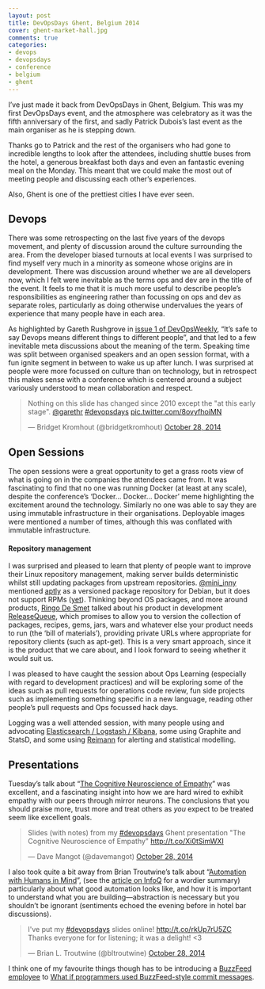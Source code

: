 ```yaml
---
layout: post
title: DevOpsDays Ghent, Belgium 2014
cover: ghent-market-hall.jpg
comments: true
categories:
- devops
- devopsdays
- conference
- belgium
- ghent
---
```

I’ve just made it back from DevOpsDays in Ghent, Belgium. This was my first DevOpsDays event, and the atmosphere was celebratory as it was the fifth anniversary of the first, and sadly Patrick Dubois’s last event as the main organiser as he is stepping down.

Thanks go to Patrick and the rest of the organisers who had gone to incredible lengths to look after the attendees, including shuttle buses from the hotel, a generous breakfast both days and even an fantastic evening meal on the Monday. This meant that we could make the most out of meeting people and discussing each other’s experiences.

Also, Ghent is one of the prettiest cities I have ever seen.

## Devops

There was some retrospecting on the last five years of the devops movement, and plenty of discussion around the culture surrounding the area. From the developer biased turnouts at local events I was surprised to find myself very much in a minority as someone whose origins are in development. There was discussion around whether we are all developers now, which I felt were inevitable as the terms ops and dev are in the title of the event. It feels to me that it is much more useful to describe people’s responsibilities as engineering rather than focussing on ops and dev as separate roles, particularly as doing otherwise undervalues the years of experience that many people have in each area.

As highlighted by Gareth Rushgrove in [issue 1 of DevOpsWeekly](https://github.com/garethr/devopsweekly/blob/master/_posts/2010-11-30-issue-1.textile), “It’s safe to say Devops means different things to different people”, and that led to a few inevitable meta discussions about the meaning of the term. Speaking time was split between organised speakers and an open session format, with a fun ignite segment in between to wake us up after lunch. I was surprised at people were more focussed on culture than on technology, but in retrospect this makes sense with a conference which is centered around a subject variously understood to mean collaboration and respect.

<blockquote class="twitter-tweet" lang="en"><p>Nothing on this slide has changed since 2010 except the &quot;at this early stage&quot;. <a href="https://twitter.com/garethr">@garethr</a> <a href="https://twitter.com/hashtag/devopsdays?src=hash">#devopsdays</a> <a href="http://t.co/8ovyfhoiMN">pic.twitter.com/8ovyfhoiMN</a></p>&mdash; Bridget Kromhout (@bridgetkromhout) <a href="https://twitter.com/bridgetkromhout/status/527097774433902592">October 28, 2014</a></blockquote>
<script async src="//platform.twitter.com/widgets.js" charset="utf-8"></script>

## Open Sessions

The open sessions were a great opportunity to get a grass roots view of what is going on in the companies the attendees came from. It was fascinating to find that no one was running Docker (at least at any scale), despite the conference’s ‘Docker… Docker… Docker’ meme highlighting the excitement around the technology. Similarly no one was able to say they are using immutable infrastructure in their organisations. Deployable images were mentioned a number of times, although this was conflated with immutable infrastructure.

#### Repository management

I was surprised and pleased to learn that plenty of people want to improve their Linux repository management, making server builds deterministic whilst still updating packages from upstream repositories. [@mini_inny](https://twitter.com/mini_inny/with_replies) mentioned [aptly](http://www.aptly.info/) as a versioned package repository for Debian, but it does not support RPMs ([yet](https://github.com/smira/aptly/issues/39)). Thinking beyond OS packages, and more around products, [Ringo De Smet](https://twitter.com/ringods) talked about his product in development [ReleaseQueue](http://www.releasequeue.com/), which promises to allow you to version the collection of packages, recipes, gems, jars, wars and whatever else your product needs to run (the ‘bill of materials’), providing private URLs where appropriate for repository clients (such as apt-get). This is a very smart approach, since it is the product that we care about, and I look forward to seeing whether it would suit us.

I was pleased to have caught the session about Ops Learning (especially with regard to development practices) and will be exploring some of the ideas such as pull requests for operations code review, fun side projects such as implementing something specific in a new language, reading other people’s pull requests and Ops focussed hack days.

Logging was a well attended session, with many people using and advocating [Elasticsearch / Logstash / Kibana](http://www.elasticsearch.org/overview/), some using Graphite and StatsD, and some using [Reimann](http://aphyr.github.io/riemann/) for alerting and statistical modelling.

## Presentations

Tuesday’s talk about “[The Cognitive Neuroscience of Empathy](http://www.slideshare.net/dmangot/the-cognitve-neuroscience-of-empathy-youre-a-devops-natural)” was excellent, and a fascinating insight into how we are hard wired to exhibit empathy with our peers through mirror neurons. The conclusions that you should praise more, trust more and treat others as *you* expect to be treated seem like excellent goals.

<blockquote class="twitter-tweet" lang="en"><p>Slides (with notes) from my <a href="https://twitter.com/hashtag/devopsdays?src=hash">#devopsdays</a> Ghent presentation &quot;The Cognitive Neuroscience of Empathy&quot; <a href="http://t.co/Xi0tSimWXI">http://t.co/Xi0tSimWXI</a></p>&mdash; Dave Mangot (@davemangot) <a href="https://twitter.com/davemangot/status/527120569498882048">October 28, 2014</a></blockquote>
<script async src="//platform.twitter.com/widgets.js" charset="utf-8"></script>

I also took quite a bit away from Brian Troutwine’s talk about “[Automation with Humans in Mind](http://www.slideshare.net/BrianTroutwine1/automation-with-humans-in-mind-making-complex-systems-predictable-reliable-and-humane)”, (see the [article on InfoQ](http://www.infoq.com/news/2014/10/devops-days-automation-humans) for a wordier summary) particularly about what good automation looks like, and how it is important to understand what you are building—abstraction is necessary but you shouldn’t be ignorant (sentiments echoed the evening before in hotel bar discussions).

<blockquote class="twitter-tweet" lang="en"><p>I&#39;ve put my <a href="https://twitter.com/hashtag/devopsdays?src=hash">#devopsdays</a> slides online! <a href="http://t.co/rkUp7rU5ZC">http://t.co/rkUp7rU5ZC</a> Thanks everyone for for listening; it was a delight! &lt;3</p>&mdash; Brian L. Troutwine (@bltroutwine) <a href="https://twitter.com/bltroutwine/status/527089083169140736">October 28, 2014</a></blockquote>
<script async src="//platform.twitter.com/widgets.js" charset="utf-8"></script>

I think one of my favourite things though has to be introducing a [BuzzFeed employee](https://twitter.com/damianigreg) to [What if programmers used BuzzFeed-style commit messages](https://storify.com/anirvan/buzzfeed-style-commit-messages).
